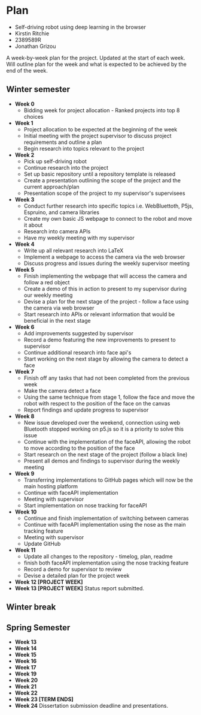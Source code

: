 # Plan

* Self-driving robot using deep learning in the browser
* Kirstin Ritchie
* 2389589R
* Jonathan Grizou

A week-by-week plan for the project. 
Updated at the start of each week. Will outline plan for the week and what is expected to be achieved by the end of the week. 

## Winter semester

* **Week 0**
    * Bidding week for project allocation - Ranked projects into top 8 choices
* **Week 1**
    * Project allocation to be expected at the beginning of the week
    * Initial meeting with the project supervisor to discuss project requirements and outline a plan 
    * Begin research into topics relevant to the project
* **Week 2**
    * Pick up self-driving robot
    * Continue research into the project 
    * Set up basic repository until a repository template is released 
    * Create a presentation outlining the scope of the project and the current approach/plan 
    * Presentation scope of the project to my supervisor's supervisees 
* **Week 3**
    * Conduct further research into specific topics i.e. WebBluettoth, P5js, Espruino, and camera libraries 
    * Create my own basic JS webpage to connect to the robot and move it about 
    * Research into camera APIs
    * Have my weekly meeting with my supervisor 
* **Week 4**
    * Write up all relevant research into LaTeX
    * Implement a webpage to access the camera via the web browser 
    * Discuss progress and issues during the weekly supervisor meeting 
* **Week 5**
    * Finish implementing the webpage that will access the camera and follow a red object 
    * Create a demo of this in action to present to my supervisor during our weekly meeting 
    * Devise a plan for the next stage of the project - follow a face using the camera via web browser 
    * Start research into APIs or relevant information that would be beneficial in the next stage
* **Week 6**
    * Add improvements suggested by supervisor 
    * Record a demo featuring the new improvements to present to supervisor 
    * Continue additional research into face api's
    * Start working on the next stage by allowing the camera to detect a face
* **Week 7**
    * Finish off any tasks that had not been completed from the previous week 
    * Make the camera detect a face 
    * Using the same technique from stage 1, follow the face and move the robot with respect to the position of the face on the canvas 
    * Report findings and update progress to supervisor
* **Week 8**
    * New issue developed over the weekend, connection using web Bluetooth stopped working on p5.js so it is a priority to solve this issue
    * Continue with the implementation of the faceAPI, allowing the robot to move according to the position of the face 
    * Start research on the next stage of the project (follow a black line)
    * Present all demos and findings to supervisor during the weekly meeting 
* **Week 9**
    * Transferring implementations to GitHub pages which will now be the main hosting platform 
    * Continue with faceAPI implementation 
    * Meeting with supervisor 
    * Start implementation on nose tracking for faceAPI
* **Week 10**
    * Continue and finish implementation of switching between cameras 
    * Continue with faceAPI implementation using the nose as the main tracking feature 
    * Meeting with supervisor 
    * Update GitHub
* **Week 11** 
    * Update all changes to the repository - timelog, plan, readme 
    * finish both faceAPI implementation using the nose tracking feature 
    * Record a demo for supervisor to review 
    * Devise a detailed plan for the project week
* **Week 12 [PROJECT WEEK]**
* **Week 13 [PROJECT WEEK]** Status report submitted.

## Winter break

## Spring Semester

* **Week 13**
* **Week 14**
* **Week 15**
* **Week 16**
* **Week 17**
* **Week 19**
* **Week 20**
* **Week 21**
* **Week 22**
* **Week 23 [TERM ENDS]**
* **Week 24** Dissertation submission deadline and presentations.

